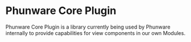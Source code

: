 # Phunware Core Plugin 

Phunware Core Plugin is a library currently being used by Phunware internally to provide capabilities for view components in our own Modules.
